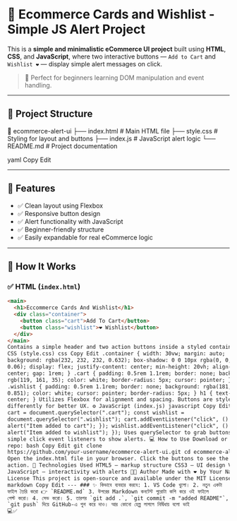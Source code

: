 # 🛒 Ecommerce Cards and Wishlist - Simple JS Alert Project

This is a **simple and minimalistic eCommerce UI project** built using **HTML**, **CSS**, and **JavaScript**, where two interactive buttons — `Add to Cart` and `Wishlist ❤️` — display simple alert messages on click.

> 🔔 Perfect for beginners learning DOM manipulation and event handling.

---

## 🧱 Project Structure

📁 ecommerce-alert-ui
├── index.html # Main HTML file
├── style.css # Styling for layout and buttons
├── index.js # JavaScript alert logic
└── README.md # Project documentation

yaml
Copy
Edit

---

## 🚀 Features

- ✅ Clean layout using Flexbox
- ✅ Responsive button design
- ✅ Alert functionality with JavaScript
- ✅ Beginner-friendly structure
- ✅ Easily expandable for real eCommerce logic

---

## 🧠 How It Works

### ✅ HTML (`index.html`)

```html
<main>
  <h1>Eccommerce Cards And Wishlist</h1>
  <div class="container">
    <button class="cart">Add To Cart</button>
    <button class="wishlist">❤️ Wishlist</button>
  </div>
</main>
Contains a simple header and two action buttons inside a styled container. 🎨
CSS (style.css) css Copy Edit .container { width: 30vw; margin: auto;
background: rgba(232, 232, 232, 0.632); box-shadow: 0 0 10px rgba(0, 0, 0,
0.06); display: flex; justify-content: center; min-height: 20vh; align-items:
center; gap: 1rem; } .cart { padding: 0.5rem 1.1rem; border: none; background:
rgb(119, 161, 35); color: white; border-radius: 5px; cursor: pointer; }
.wishlist { padding: 0.5rem 1.1rem; border: none; background: rgba(181, 126, 24,
0.851); color: white; cursor: pointer; border-radius: 5px; } h1 { text-align:
center; } Utilizes Flexbox for alignment and spacing. Buttons are styled
differently for better UX. ⚙️ JavaScript (index.js) javascript Copy Edit const
cart = document.querySelector(".cart"); const wishlist =
document.querySelector(".wishlist"); cart.addEventListener("click", () => {
alert("Item added to cart"); }); wishlist.addEventListener("click", () => {
alert("Item added to wishlist"); }); Uses querySelector to grab buttons. Adds
simple click event listeners to show alerts. 💻 How to Use Download or clone the
repo: bash Copy Edit git clone
https://github.com/your-username/ecommerce-alert-ui.git cd ecommerce-alert-ui
Open the index.html file in your browser. Click the buttons to see the alerts in
action. 📌 Technologies Used HTML5 – markup structure CSS3 – UI design Vanilla
JavaScript – interactivity with alerts 🧑‍💻 Author Made with ❤️ by Your Name 📄
License This project is open-source and available under the MIT License.
markdown Copy Edit --- ### ✨ কিভাবে ব্যবহার করবে: 1. VS Code খুলো। 2. নতুন একটা
ফাইল তৈরি করো 👉 `README.md` 3. উপরের Markdown কনটেন্ট পুরোটা কপি করে ওই ফাইলে
পেস্ট করো। 4. সেভ করো। 5. তারপর `git add .`, `git commit -m "added README"`,
`git push` দিয়ে GitHub-এ পুশ করে দাও। আর কোনো হেল্প লাগলে নির্দ্বিধায় বলো ভাই
💻✅
```
